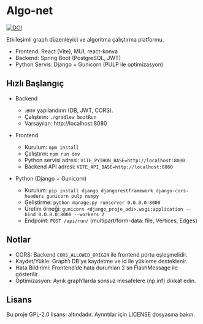 # Algo-net

[![DOI](https://zenodo.org/badge/1030922488.svg)](https://doi.org/10.5281/zenodo.17333020)

Etkileşimli graph düzenleyici ve algoritma çalıştırma platformu.

- Frontend: React (Vite), MUI, react-konva
- Backend: Spring Boot (PostgreSQL, JWT)
- Python Servis: Django + Gunicorn (PULP ile optimizasyon)

## Hızlı Başlangıç

- Backend
  - .env yapılandırın (DB, JWT, CORS).
  - Çalıştırın: `./gradlew bootRun`
  - Varsayılan: http://localhost:8080

- Frontend
  - Kurulum: `npm install`
  - Çalıştırın: `npm run dev`
  - Python servisi adresi: `VITE_PYTHON_BASE=http://localhost:8000`
  - Backend API adresi: `VITE_API_BASE=http://localhost:8080`

- Python (Django + Gunicorn)
  - Kurulum: `pip install django djangorestframework django-cors-headers gunicorn pulp numpy`
  - Geliştirme: `python manage.py runserver 0.0.0.0:8000`
  - Üretim örneği: `gunicorn <django_proje_adi>.wsgi:application --bind 0.0.0.0:8000 --workers 2`
  - Endpoint: `POST /api/run/` (multipart/form-data: file, Vertices, Edges)

## Notlar

- CORS: Backend `CORS_ALLOWED_ORIGIN` ile frontend portu eşleşmelidir.
- Kaydet/Yükle: Graph’ı DB’ye kaydetme ve id ile yükleme desteklenir.
- Hata Bildirimi: Frontend’de hata durumları 2 sn FlashMessage ile gösterilir.
- Optimizasyon: Ayrık graph’larda sonsuz mesafelere (np.inf) dikkat edin.

## Lisans

Bu proje GPL-2.0 lisansı altındadır. Ayrıntılar için LICENSE dosyasına bakın.
